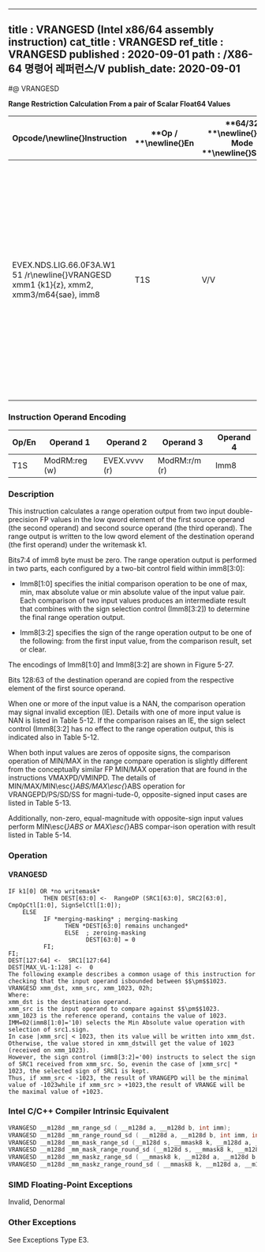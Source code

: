 ----------------------------
title : VRANGESD (Intel x86/64 assembly instruction)
cat_title : VRANGESD
ref_title : VRANGESD
published : 2020-09-01
path : /X86-64 명령어 레퍼런스/V
publish_date: 2020-09-01
----------------------------
#@ VRANGESD

**Range Restriction Calculation From a pair of Scalar Float64 Values**

|**Opcode/**\newline{}**Instruction**|**Op / **\newline{}**En**|**64/32 **\newline{}**bit Mode **\newline{}**Support**|**CPUID **\newline{}**Feature **\newline{}**Flag**|**Description**|
|------------------------------------|-------------------------|------------------------------------------------------|--------------------------------------------------|---------------|
|EVEX.NDS.LIG.66.0F3A.W1 51 /r\newline{}VRANGESD xmm1 {k1}{z}, xmm2, xmm3/m64{sae}, imm8|T1S|V/V|AVX512DQ|Calculate a RANGE operation output value from 2 double-precision floating-point values in xmm2 and xmm3/m64, store the output to xmm1 under writemask. Imm8 specifies the comparison and sign of the range operation.|
### Instruction Operand Encoding


|Op/En|Operand 1|Operand 2|Operand 3|Operand 4|
|-----|---------|---------|---------|---------|
|T1S|ModRM:reg (w)|EVEX.vvvv (r)|ModRM:r/m (r)|Imm8|
### Description


This instruction calculates a range operation output from two input double-precision FP values in the low qword element of the first source operand (the second operand) and second source operand (the third operand). The range output is written to the low qword element of the destination operand (the first operand) under the writemask k1. 

Bits7:4 of imm8 byte must be zero. The range operation output is performed in two parts, each configured by a two-bit control field within imm8[3:0]:

*  Imm8[1:0] specifies the initial comparison operation to be one of max, min, max absolute value or min absolute value of the input value pair. Each comparison of two input values produces an intermediate result that combines with the sign selection control (Imm8[3:2]) to determine the final range operation output.

*  Imm8[3:2] specifies the sign of the range operation output to be one of the following: from the first input value, from the comparison result, set or clear.

The encodings of Imm8[1:0] and Imm8[3:2] are shown in Figure 5-27.

Bits 128:63 of the destination operand are copied from the respective element of the first source operand.

When one or more of the input value is a NAN, the comparison operation may signal invalid exception (IE). Details with one of more input value is NAN is listed in Table 5-12. If the comparison raises an IE, the sign select control (Imm8[3:2] has no effect to the range operation output, this is indicated also in Table 5-12.

When both input values are zeros of opposite signs, the comparison operation of MIN/MAX in the range compare operation is slightly different from the conceptually similar FP MIN/MAX operation that are found in the instructions VMAXPD/VMINPD. The details of MIN/MAX/MIN\esc{_}ABS/MAX\esc{_}ABS operation for VRANGEPD/PS/SD/SS for magni-tude-0, opposite-signed input cases are listed in Table 5-13.

Additionally, non-zero, equal-magnitude with opposite-sign input values perform MIN\esc{_}ABS or MAX\esc{_}ABS compar-ison operation with result listed in Table 5-14.


### Operation
#### VRANGESD 
```info-verb
IF k1[0] OR *no writemask*
          THEN DEST[63:0] <-  RangeDP (SRC1[63:0], SRC2[63:0], CmpOpCtl[1:0], SignSelCtl[1:0]);
    ELSE 
          IF *merging-masking* ; merging-masking
                THEN *DEST[63:0] remains unchanged*
                ELSE  ; zeroing-masking
                      DEST[63:0] = 0
          FI;
FI;
DEST[127:64] <-  SRC1[127:64]
DEST[MAX_VL-1:128] <-  0
The following example describes a common usage of this instruction for checking that the input operand isbounded between $$\pm$$1023.
VRANGESD xmm_dst, xmm_src, xmm_1023, 02h;
Where:
xmm_dst is the destination operand.
xmm_src is the input operand to compare against $$\pm$$1023.
xmm_1023 is the reference operand, contains the value of 1023.
IMM=02(imm8[1:0]='10) selects the Min Absolute value operation with selection of src1.sign.
In case |xmm_src| < 1023, then its value will be written into xmm_dst. Otherwise, the value stored in xmm_dstwill get the value of 1023 (received on xmm_1023).
However, the sign control (imm8[3:2]='00) instructs to select the sign of SRC1 received from xmm_src. So, evenin the case of |xmm_src| *   1023, the selected sign of SRC1 is kept. 
Thus, if xmm_src < -1023, the result of VRANGEPD will be the minimal value of -1023while if xmm_src > +1023,the result of VRANGE will be the maximal value of +1023.
```

### Intel C/C++ Compiler Intrinsic Equivalent

```cpp
VRANGESD __m128d _mm_range_sd ( __m128d a, __m128d b, int imm);
VRANGESD __m128d _mm_range_round_sd ( __m128d a, __m128d b, int imm, int sae);
VRANGESD __m128d _mm_mask_range_sd (__m128d s, __mmask8 k, __m128d a, __m128d b, int imm);
VRANGESD __m128d _mm_mask_range_round_sd (__m128d s, __mmask8 k, __m128d a, __m128d b, int imm, int sae);
VRANGESD __m128d _mm_maskz_range_sd ( __mmask8 k, __m128d a, __m128d b, int imm);
VRANGESD __m128d _mm_maskz_range_round_sd ( __mmask8 k, __m128d a, __m128d b, int imm, int sae);
```
### SIMD Floating-Point Exceptions


Invalid, Denormal

### Other Exceptions


See Exceptions Type E3.

